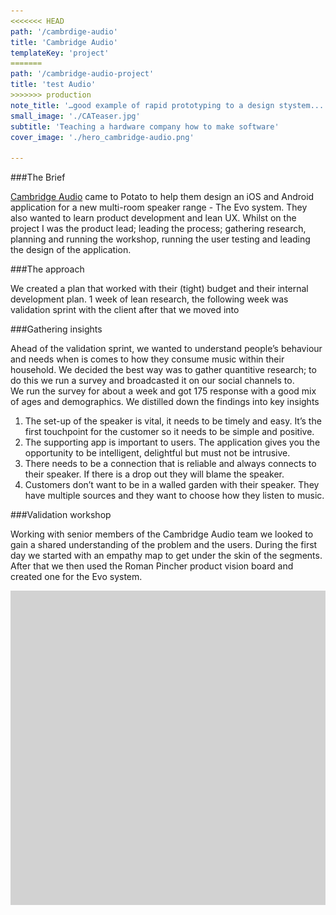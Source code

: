 ```yaml
---
<<<<<<< HEAD
path: '/cambrdige-audio'
title: 'Cambridge Audio'
templateKey: 'project'
=======
path: '/cambridge-audio-project'
title: 'test Audio'
>>>>>>> production
note_title: '…good example of rapid prototyping to a design stystem...'
small_image: './CATeaser.jpg'
subtitle: 'Teaching a hardware company how to make software'
cover_image: './hero_cambridge-audio.png'

---
```


###The Brief

[Cambridge Audio](https://www.cambridgeaudio.com/gbr/en) came to Potato to help them design an iOS and Android application for a new multi-room speaker range - The Evo system. They also wanted to learn product development and lean UX. Whilst on the project I was the product lead; leading the process; gathering research, planning and running the workshop, running the user testing and leading the design of the application.


###The approach

We created a plan that worked with their (tight) budget and their internal development plan.
1 week of lean research, the following week was validation sprint with the client after that we moved into  

###Gathering insights 

Ahead of the validation sprint, we wanted to understand people’s behaviour and needs when is comes to how they consume music within their household. We decided the best way was to gather quantitive research; to do this we run a survey and broadcasted it on our social channels to.  
We run the survey for about a week and got 175 response with a good mix of ages and demographics.  We distilled down the findings into key insights 


1. The set-up of the speaker is vital, it needs to be timely and easy. It’s the first touchpoint for the customer so it needs to be simple and positive. 
2. The supporting app is important to users. The application gives you the opportunity to be intelligent, delightful but must not be intrusive. 
3. There needs to be a connection that is reliable and always connects to their speaker. If there is a drop out they will blame the speaker. 
4. Customers don’t want to be in a walled garden with their speaker. They have multiple sources and they want to choose how they listen to music.


###Validation workshop 

Working with senior members of the Cambridge Audio team we looked to gain a shared understanding of the problem and the users. During the first day we started with an empathy map to get under the skin of the segments. After that we then used the Roman Pincher product vision board and created one for the Evo system. 

![](image_preview.gif)